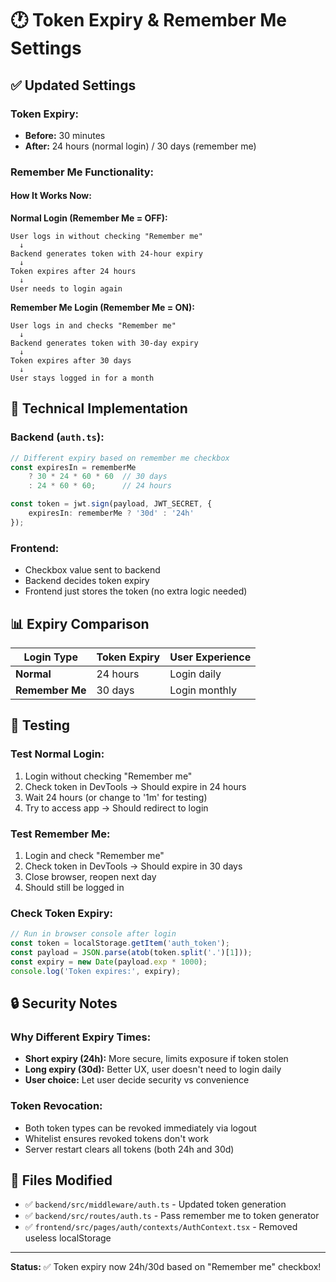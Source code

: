 # 🕐 Token Expiry & Remember Me Settings

## ✅ Updated Settings

### **Token Expiry:**
- **Before:** 30 minutes
- **After:** 24 hours (normal login) / 30 days (remember me)

### **Remember Me Functionality:**

#### **How It Works Now:**

**Normal Login (Remember Me = OFF):**
```
User logs in without checking "Remember me"
  ↓
Backend generates token with 24-hour expiry
  ↓
Token expires after 24 hours
  ↓
User needs to login again
```

**Remember Me Login (Remember Me = ON):**
```
User logs in and checks "Remember me"
  ↓
Backend generates token with 30-day expiry
  ↓
Token expires after 30 days
  ↓
User stays logged in for a month
```

## 🔧 Technical Implementation

### **Backend (`auth.ts`):**
```typescript
// Different expiry based on remember me checkbox
const expiresIn = rememberMe 
    ? 30 * 24 * 60 * 60  // 30 days
    : 24 * 60 * 60;      // 24 hours

const token = jwt.sign(payload, JWT_SECRET, {
    expiresIn: rememberMe ? '30d' : '24h'
});
```

### **Frontend:**
- Checkbox value sent to backend
- Backend decides token expiry
- Frontend just stores the token (no extra logic needed)

## 📊 Expiry Comparison

| Login Type | Token Expiry | User Experience |
|------------|--------------|-----------------|
| **Normal** | 24 hours | Login daily |
| **Remember Me** | 30 days | Login monthly |

## 🧪 Testing

### **Test Normal Login:**
1. Login without checking "Remember me"
2. Check token in DevTools → Should expire in 24 hours
3. Wait 24 hours (or change to '1m' for testing)
4. Try to access app → Should redirect to login

### **Test Remember Me:**
1. Login and check "Remember me"
2. Check token in DevTools → Should expire in 30 days
3. Close browser, reopen next day
4. Should still be logged in

### **Check Token Expiry:**
```javascript
// Run in browser console after login
const token = localStorage.getItem('auth_token');
const payload = JSON.parse(atob(token.split('.')[1]));
const expiry = new Date(payload.exp * 1000);
console.log('Token expires:', expiry);
```

## 🔒 Security Notes

### **Why Different Expiry Times:**
- **Short expiry (24h):** More secure, limits exposure if token stolen
- **Long expiry (30d):** Better UX, user doesn't need to login daily
- **User choice:** Let user decide security vs convenience

### **Token Revocation:**
- Both token types can be revoked immediately via logout
- Whitelist ensures revoked tokens don't work
- Server restart clears all tokens (both 24h and 30d)

## 📝 Files Modified

- ✅ `backend/src/middleware/auth.ts` - Updated token generation
- ✅ `backend/src/routes/auth.ts` - Pass remember me to token generator
- ✅ `frontend/src/pages/auth/contexts/AuthContext.tsx` - Removed useless localStorage

---

**Status:** ✅ Token expiry now 24h/30d based on "Remember me" checkbox!
